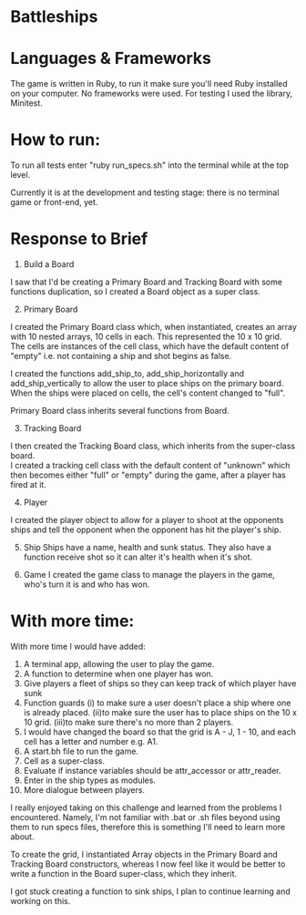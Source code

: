 # Battleships

# Languages & Frameworks
The game is written in Ruby, to run it make sure you'll need Ruby installed on your computer.
No frameworks were used.
For testing I used the library, Minitest.

# How to run:
To run all tests enter "ruby run_specs.sh" into the terminal while at the top level. 

Currently it is at the development and testing stage: there is no terminal game or front-end, yet.

# Response to Brief

1. Build a Board

I saw that I'd be creating a Primary Board and Tracking Board with some functions duplication, 
so I created a Board object as a super class.

2. Primary Board

I created the Primary Board class which, when instantiated, creates an array 
with 10 nested arrays, 10 cells in each. This represented the 10 x 10 grid.
The cells are instances of the cell class, which have the default content of "empty" 
i.e. not containing a ship and shot begins as false.

I created the functions add_ship_to, add_ship_horizontally and add_ship_vertically 
to allow the user to place ships on the primary board. When the ships were placed
on cells, the cell's content changed to "full".

Primary Board class inherits several functions from Board.

3. Tracking Board

I then created the Tracking Board class, which inherits from the super-class board.  
I created a tracking cell class with the default content of "unknown" which then becomes either
"full" or "empty" during the game, after a player has fired at it.

4. Player

I created the player object to allow for a player to shoot at the opponents ships and tell the opponent
when the opponent has hit the player's ship.

5. Ship
Ships have a name, health and sunk status. They also have a function receive shot so it can alter it's health
when it's shot.

6. Game
I created the game class to manage the players in the game, who's turn it is and who has won.

# With more time:

With more time I would have added:
1. A terminal app, allowing the user to play the game.
2. A function to determine when one player has won.
3. Give players a fleet of ships so they can keep track of which player have sunk
4. Function guards
  (i) to make sure a user doesn't place a ship where one is already placed.
  (ii)to make sure the user has to place ships on the 10 x 10 grid.
  (iii)to make sure there's no more than 2 players.
5. I would have changed the board so that the grid is A - J, 1 - 10, and each cell has a letter and number e.g. A1.
6. A start.bh file to run the game.
7. Cell as a super-class.
8. Evaluate if instance variables should be attr_accessor or attr_reader.
9. Enter in the ship types as modules.
10. More dialogue between players.


I really enjoyed taking on this challenge and learned from the problems I encountered. Namely, I'm not familiar with .bat or .sh files
beyond using them to run specs files, therefore this is something I'll need to learn more about.

To create the grid, I instantiated Array objects in the Primary Board and Tracking Board constructors,
whereas I now feel like it would be better to write a function in the Board super-class, which they inherit.

I got stuck creating a function to sink ships, I plan to continue learning and working on this.
